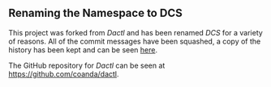 ## Renaming the Namespace to DCS

This project was forked from _Dactl_ and has been renamed _DCS_ for a variety of
reasons. All of the commit messages have been squashed, a copy of the history
has been kept and can be seen [here](History.md).

The GitHub repository for _Dactl_ can be seen at
https://github.com/coanda/dactl.
